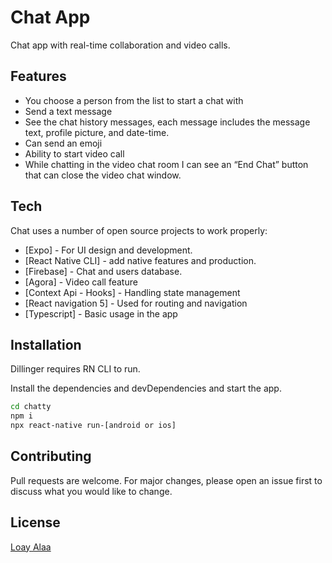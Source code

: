 # Chat App

Chat app with real-time collaboration and video calls.

## Features

- You choose a person from the list to start a chat with
- Send a text message
- See the chat history messages, each message includes the message text,
profile picture, and date-time.
- Can send an emoji
- Ability to start video call
- While chatting in the video chat room I can see an “End Chat” button that can
close the video chat window.

## Tech

Chat uses a number of open source projects to work properly:

- [Expo] - For UI design and development.
- [React Native CLI] -  add native features and production.
- [Firebase] - Chat and users database.
- [Agora] - Video call feature
- [Context Api - Hooks] - Handling state management
- [React navigation 5] - Used for routing and navigation
- [Typescript] - Basic usage in the app


## Installation

Dillinger requires RN CLI to run.

Install the dependencies and devDependencies and start the app.

```sh
cd chatty
npm i
npx react-native run-[android or ios]
```

## Contributing
Pull requests are welcome. For major changes, please open an issue first to discuss what you would like to change.

## License
[Loay Alaa](https://github.com/xxsiders/)
